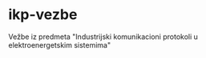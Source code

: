 # ikp-vezbe
Vežbe iz predmeta "Industrijski komunikacioni protokoli u elektroenergetskim sistemima"
